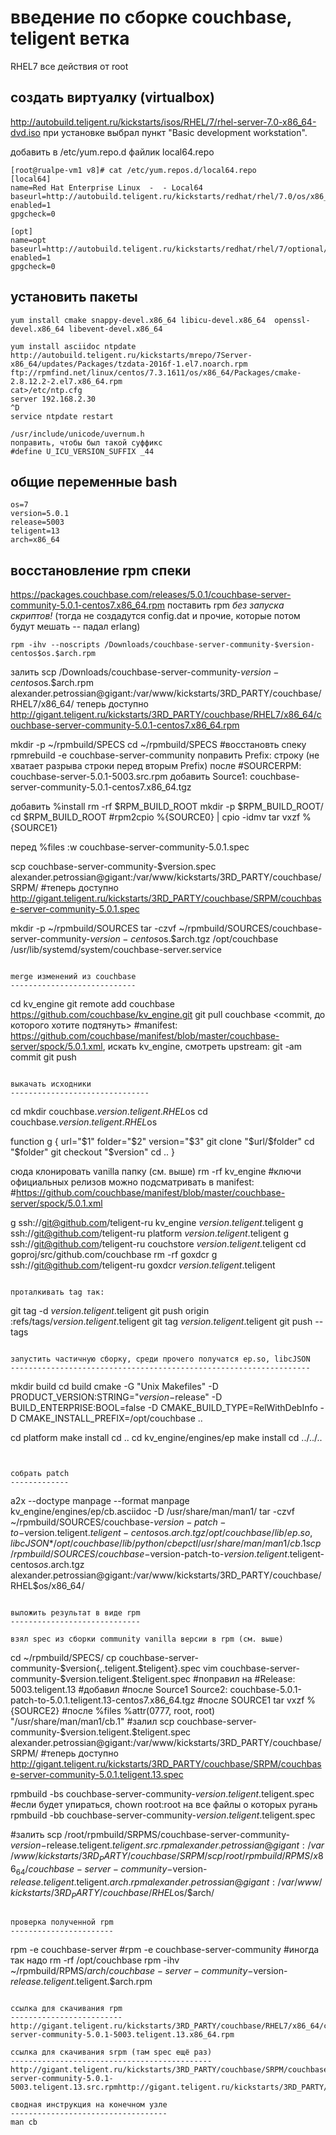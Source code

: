 введение по сборке couchbase, teligent ветка
============================================

RHEL7
все действия от root

создать виртуалку (virtualbox) 
------------------------------

http://autobuild.teligent.ru/kickstarts/isos/RHEL/7/rhel-server-7.0-x86_64-dvd.iso
при установке выбрал пункт "Basic development workstation".

добавить в /etc/yum.repo.d файлик local64.repo
~~~
[root@rualpe-vm1 v8]# cat /etc/yum.repos.d/local64.repo 
[local64]
name=Red Hat Enterprise Linux  -  - Local64
baseurl=http://autobuild.teligent.ru/kickstarts/redhat/rhel/7.0/os/x86_64/
enabled=1
gpgcheck=0

[opt]
name=opt
baseurl=http://autobuild.teligent.ru/kickstarts/redhat/rhel/7/optional/x86_64/
enabled=1
gpgcheck=0
~~~


установить пакеты
-----------------

~~~
yum install cmake snappy-devel.x86_64 libicu-devel.x86_64  openssl-devel.x86_64 libevent-devel.x86_64

yum install asciidoc ntpdate http://autobuild.teligent.ru/kickstarts/mrepo/7Server-x86_64/updates/Packages/tzdata-2016f-1.el7.noarch.rpm ftp://rpmfind.net/linux/centos/7.3.1611/os/x86_64/Packages/cmake-2.8.12.2-2.el7.x86_64.rpm
cat>/etc/ntp.cfg
server 192.168.2.30
^D
service ntpdate restart

/usr/include/unicode/uvernum.h
поправить, чтобы был такой суффикс
#define U_ICU_VERSION_SUFFIX _44

~~~

общие переменные bash
--------------
~~~
os=7
version=5.0.1
release=5003
teligent=13
arch=x86_64
~~~

восстановление rpm спеки
---------------------------------

https://packages.couchbase.com/releases/5.0.1/couchbase-server-community-5.0.1-centos7.x86_64.rpm
поставить rpm *без запуска скриптов!* (тогда не создадутся config.dat и прочие, которые потом будут мешать -- падал erlang)
~~~
rpm -ihv --noscripts /Downloads/couchbase-server-community-$version-centos$os.$arch.rpm
~~~
залить
scp /Downloads/couchbase-server-community-$version-centos$os.$arch.rpm alexander.petrossian@gigant:/var/www/kickstarts/3RD_PARTY/couchbase/RHEL7/x86_64/
теперь доступно
http://gigant.teligent.ru/kickstarts/3RD_PARTY/couchbase/RHEL7/x86_64/couchbase-server-community-5.0.1-centos7.x86_64.rpm

mkdir -p ~/rpmbuild/SPECS
cd ~/rpmbuild/SPECS
#восстановть спеку
rpmrebuild -e couchbase-server-community
поправить Prefix: строку (не хватает разрыва строки перед вторым Prefix)
после
#SOURCERPM:    couchbase-server-5.0.1-5003.src.rpm
добавить
Source1: couchbase-server-community-5.0.1-centos7.x86_64.tgz

добавить
%install
rm -rf $RPM_BUILD_ROOT
mkdir -p $RPM_BUILD_ROOT/
cd $RPM_BUILD_ROOT
#rpm2cpio %{SOURCE0} | cpio -idmv
tar vxzf %{SOURCE1}

перед %files
:w couchbase-server-community-5.0.1.spec


scp couchbase-server-community-$version.spec alexander.petrossian@gigant:/var/www/kickstarts/3RD_PARTY/couchbase/SRPM/
#теперь доступно
http://gigant.teligent.ru/kickstarts/3RD_PARTY/couchbase/SRPM/couchbase-server-community-5.0.1.spec

mkdir -p ~/rpmbuild/SOURCES
tar -czvf ~/rpmbuild/SOURCES/couchbase-server-community-$version-centos$os.$arch.tgz /opt/couchbase /usr/lib/systemd/system/couchbase-server.service
~~~

merge изменений из couchbase
----------------------------

~~~
cd kv_engine
git remote add couchbase https://github.com/couchbase/kv_engine.git
git pull couchbase <commit, до которого хотите подтянуть>
#manifest: https://github.com/couchbase/manifest/blob/master/couchbase-server/spock/5.0.1.xml, искать kv_engine, смотреть upstream:
<project name="kv_engine" revision="5.0.1" groups="kv"/>
git -am commit
git push
~~~

выкачать исходники
-------------------------------

~~~
cd
mkdir couchbase.$version.teligent.RHEL$os
cd couchbase.$version.teligent.RHEL$os

function g {
	url="$1"
	folder="$2"
	version="$3"
	git clone "$url/$folder"
	cd "$folder"
	git checkout "$version"
	cd ..
}

сюда клонировать vanilla папку (см. выше)
rm -rf kv_engine
#ключи официальных релизов можно подсматривать в manifest:
#https://github.com/couchbase/manifest/blob/master/couchbase-server/spock/5.0.1.xml

g ssh://git@github.com/teligent-ru kv_engine $version.teligent.$teligent
g ssh://git@github.com/teligent-ru platform $version.teligent.$teligent
g ssh://git@github.com/teligent-ru couchstore $version.teligent.$teligent
cd goproj/src/github.com/couchbase
rm -rf goxdcr
g ssh://git@github.com/teligent-ru goxdcr $version.teligent.$teligent
~~~

проталкивать tag так:
~~~
git tag -d $version.teligent.$teligent
git push origin :refs/tags/$version.teligent.$teligent
git tag $version.teligent.$teligent
git push --tags
~~~

запустить частичную сборку, среди прочего получатся ep.so, libcJSON
-------------------------------------------------------------------

~~~
mkdir build
cd build
cmake  -G "Unix Makefiles" -D PRODUCT_VERSION:STRING="$version-$release" -D BUILD_ENTERPRISE:BOOL=false -D CMAKE_BUILD_TYPE=RelWithDebInfo -D CMAKE_INSTALL_PREFIX=/opt/couchbase ..

cd platform
make install
cd ..
cd kv_engine/engines/ep
make install
cd ../../..
~~~


собрать patch
-------------
~~~
a2x --doctype manpage --format manpage kv_engine/engines/ep/cb.asciidoc -D /usr/share/man/man1/
tar -czvf ~/rpmbuild/SOURCES/couchbase-$version-patch-to-$version.teligent.$teligent-centos$os.$arch.tgz /opt/couchbase/lib/{ep.so,libcJSON*} /opt/couchbase/lib/python/cbepctl /usr/share/man/man1/cb.1
scp ~/rpmbuild/SOURCES/couchbase-$version-patch-to-$version.teligent.$teligent-centos$os.$arch.tgz  alexander.petrossian@gigant:/var/www/kickstarts/3RD_PARTY/couchbase/RHEL$os/x86_64/
~~~

выложить результат в виде rpm
-----------------------------

взял spec из сборки community vanilla версии в rpm (см. выше)
~~~
cd ~/rpmbuild/SPECS/
cp  couchbase-server-community-$version{,.teligent.$teligent}.spec
vim couchbase-server-community-$version.teligent.$teligent.spec
#поправил на
#Release:       5003.teligent.13
#добавил
#после Source1
Source2: couchbase-5.0.1-patch-to-5.0.1.teligent.13-centos7.x86_64.tgz
#после SOURCE1
tar vxzf %{SOURCE2}
#после %files
%attr(0777, root, root) "/usr/share/man/man1/cb.1"
#залил
scp couchbase-server-community-$version.teligent.$teligent.spec alexander.petrossian@gigant:/var/www/kickstarts/3RD_PARTY/couchbase/SRPM/
#теперь доступно
http://gigant.teligent.ru/kickstarts/3RD_PARTY/couchbase/SRPM/couchbase-server-community-5.0.1.teligent.13.spec

rpmbuild -bs couchbase-server-community-$version.teligent.$teligent.spec #если будет упираться, chown root:root на все файлы о которых ругань
rpmbuild -bb couchbase-server-community-$version.teligent.$teligent.spec

#залить
scp /root/rpmbuild/SRPMS/couchbase-server-community-$version-$release.teligent.$teligent.src.rpm  alexander.petrossian@gigant:/var/www/kickstarts/3RD_PARTY/couchbase/SRPM/
scp /root/rpmbuild/RPMS/x86_64/couchbase-server-community-$version-$release.teligent.$teligent.$arch.rpm alexander.petrossian@gigant:/var/www/kickstarts/3RD_PARTY/couchbase/RHEL$os/$arch/
~~~

проверка полученной rpm
-----------------------
~~~
rpm -e couchbase-server
#rpm -e couchbase-server-community #иногда так надо
rm -rf /opt/couchbase
rpm -ihv ~/rpmbuild/RPMS/$arch/couchbase-server-community-$version-$release.teligent.$teligent.$arch.rpm
~~~

ссылка для скачивания rpm
-------------------------
http://gigant.teligent.ru/kickstarts/3RD_PARTY/couchbase/RHEL7/x86_64/couchbase-server-community-5.0.1-5003.teligent.13.x86_64.rpm

ссылка для скачивания srpm (там spec ещё раз)
---------------------------------------------
http://gigant.teligent.ru/kickstarts/3RD_PARTY/couchbase/SRPM/couchbase-server-community-5.0.1-5003.teligent.13.src.rpmhttp://gigant.teligent.ru/kickstarts/3RD_PARTY/

сводная инструкция на конечном узле
-----------------------------------
man cb
